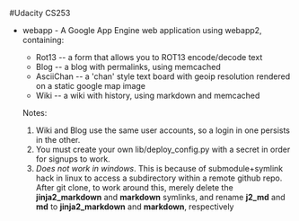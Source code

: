 #Udacity CS253


* webapp - A Google App Engine web application using webapp2, containing:
	* Rot13 -- a form that allows you to ROT13 encode/decode text
	* Blog -- a blog with permalinks, using memcached 
	* AsciiChan -- a 'chan' style text board with geoip resolution rendered on a static google map image
	* Wiki -- a wiki with history, using markdown and memcached

    Notes: 

    1. Wiki and Blog use the same user accounts, so a login in one persists in the other.
    2. You must create your own lib/deploy\_config.py with a secret in order for
       signups to work.
    3. *Does not work in windows*. This is because of submodule+symlink hack in
       linux to access a subdirectory within a remote github repo. After git
       clone, to work
       around this, merely delete the **jinja2_markdown** and **markdown** symlinks, and
       rename **j2_md** and **md** to **jinja2_markdown** and **markdown**, respectively
